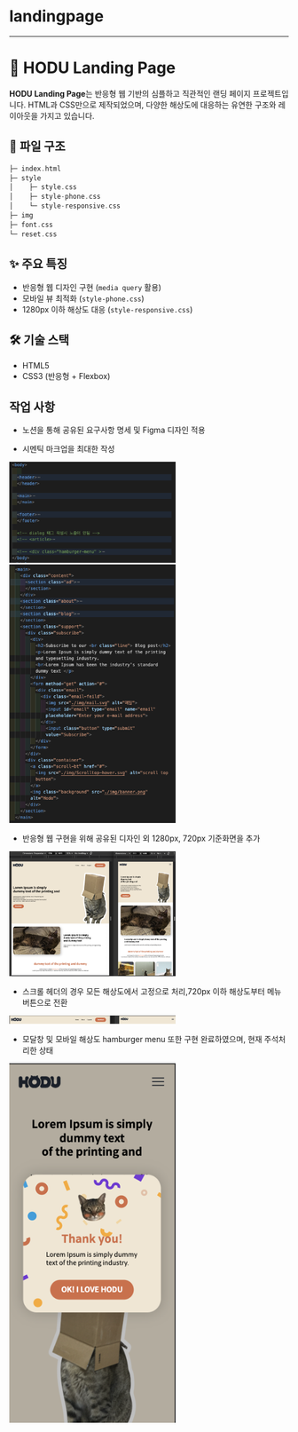 # landingpage

---

# 🐾 HODU Landing Page

**HODU Landing Page**는 반응형 웹 기반의 심플하고 직관적인 랜딩 페이지 프로젝트입니다. HTML과 CSS만으로 제작되었으며, 다양한 해상도에 대응하는 유연한 구조와 레이아웃을 가지고 있습니다.

## 📂 파일 구조

```C
├─ index.html
├─ style
│    ├─ style.css
│    ├─ style-phone.css
│    └─ style-responsive.css
├─ img
├─ font.css
└─ reset.css
```

## ✨ 주요 특징

- 반응형 웹 디자인 구현 (`media query` 활용)
- 모바일 뷰 최적화 (`style-phone.css`)
- 1280px 이하 해상도 대응 (`style-responsive.css`)

## 🛠 기술 스택

- HTML5
- CSS3 (반응형 + Flexbox)


## 작업 사항

* 노션을 통해 공유된 요구사항 명세 및 Figma 디자인 적용

* 시멘틱 마크업을 최대한 작성
<img src="./img/readme-img/시멘틱1.png" width="300" />
<img src="./img/readme-img/시멘틱3.png" width="300"/>

* 반응형 웹 구현을 위해 공유된 디자인 외 1280px, 720px 기준화면을 추가
<img src="./img/readme-img/1280px.png" width="300"/>

* 스크롤 헤더의 경우 모든 해상도에서 고정으로 처리,720px 이하 해상도부터 메뉴 버튼으로 전환
<img src="./img/readme-img/header.png" width="300"/>

* 모달창 및 모바일 해상도 hamburger menu 또한 구현 완료하였으며, 현재 주석처리한 상태
<img src="./img/readme-img/modal360px.png" width="300"/>
